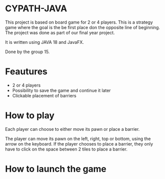 # CYPATH-JAVA

This project is based on board game for 2 or 4 players. This is a strategy game where the goal is the be first place don the opposite line of beginning.
The project was done as part of our final year project.

It is written using JAVA 18 and JavaFX.

Done by the group 15.

# Feautures

- 2 or 4 players
- Possibility to save the game and continue it later
- Clickable placement of barriers

# How to play

Each player can choose to either move its pawn or place a barrier.

The player can move its pawn on the left, right, top or bottom, using the arrow on the keyboard.
If the player chooses to place a barrier, they only have to click on the space between 2 tiles to place a barrier.

# How to launch the game

# 
